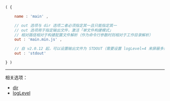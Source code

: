 ```js
( {

    name : 'main' ,

    // out 选项与 dir 选项二者必须指定其一且只能指定其一
    // out 选项用于指定输出文件，激活「单文件构建模式」
    // 相对路径相对于构建配置文件解析（作为命令行参数时则相对于工作目录解析）
    out : 'main.min.js' ,

    // 自 v2.0.12 起，可以设置输出文件为 STDOUT（需要设置 logLevel=4 来屏蔽多余的日志）
    out : 'stdout'

} )
```

---

相关选项：

- [dir](./dir.md)
- [logLevel](./logLevel.md)
